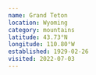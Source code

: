 ```yaml
---
name: Grand Teton
location: Wyoming
category: mountains
latitude: 43.73°N
longitude: 110.80°W
established: 1929-02-26
visited: 2022-07-03
---
```

